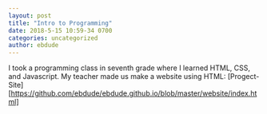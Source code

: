 ```yaml
---
layout: post
title: "Intro to Programming"
date: 2018-5-15 10:59-34 0700
categories: uncategorized
author: ebdude
---
```


I took a programming class in seventh grade where I learned HTML, CSS, and Javascript. My teacher made us make a website using HTML: 
[Progect-Site][https://github.com/ebdude/ebdude.github.io/blob/master/website/index.html]

